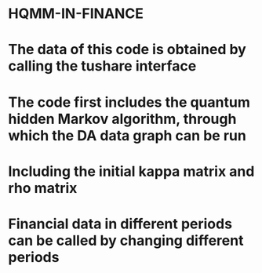 # HQMM-IN-FINANCE
# The data of this code is obtained by calling the tushare interface
# The code first includes the quantum hidden Markov algorithm, through which the DA data graph can be run
# Including the initial kappa matrix and rho matrix
# Financial data in different periods can be called by changing different periods
